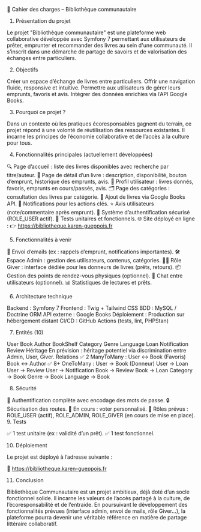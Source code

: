 📘 Cahier des charges – Bibliothèque communautaire

1. Présentation du projet

Le projet "Bibliothèque communautaire" est une plateforme web collaborative développée avec Symfony 7 permettant aux utilisateurs de prêter, emprunter et recommander des livres au sein d'une communauté. Il s’inscrit dans une démarche de partage de savoirs et de valorisation des échanges entre particuliers.

2. Objectifs

Créer un espace d’échange de livres entre particuliers.
Offrir une navigation fluide, responsive et intuitive.
Permettre aux utilisateurs de gérer leurs emprunts, favoris et avis.
Intégrer des données enrichies via l’API Google Books.

3. Pourquoi ce projet ?

Dans un contexte où les pratiques écoresponsables gagnent du terrain, ce projet répond à une volonté de réutilisation des ressources existantes. Il incarne les principes de l’économie collaborative et de l’accès à la culture pour tous.

4. Fonctionnalités principales (actuellement développées)

🔍 Page d’accueil : liste des livres disponibles avec recherche par titre/auteur.
📖 Page de détail d’un livre : description, disponibilité, bouton d’emprunt, historique des emprunts, avis.
👤 Profil utilisateur : livres donnés, favoris, emprunts en cours/passés, avis.
🗂️ Page des catégories : consultation des livres par catégorie.
📘 Ajout de livres via Google Books API.
🔔 Notifications pour les actions clés.
⭐ Avis utilisateurs (note/commentaire après emprunt).
🔐 Système d’authentification sécurisé (ROLE_USER actif).
🧪 Tests unitaires et fonctionnels.
🌐 Site déployé en ligne :
👉 https://bibliotheque.karen-gueppois.fr

5. Fonctionnalités à venir

📧 Envoi d’emails (ex : rappels d’emprunt, notifications importantes).
🛠️ Espace Admin : gestion des utilisateurs, contenus, catégories.
🙋‍♂️ Rôle Giver : interface dédiée pour les donneurs de livres (prêts, retours).
📦 Gestion des points de rendez-vous physiques (optionnel).
💬 Chat entre utilisateurs (optionnel).
📊 Statistiques de lectures et prêts.

6. Architecture technique

Backend : Symfony 7
Frontend : Twig + Tailwind CSS
BDD : MySQL / Doctrine ORM
API externe : Google Books
Déploiement : Production sur hébergement distant
CI/CD : GitHub Actions (tests, lint, PHPStan)

7. Entités (10)

User
Book
Author
BookShelf
Category
Genre
Language
Loan
Notification
Review
Héritage
En prévision : héritage potentiel via discrimination entre Admin, User, Giver.
Relations
✅ 2 ManyToMany :
User <-> Book (Favoris)
Book <-> Author
✅ 8+ OneToMany :
User -> Book (Donneur)
User -> Loan
User -> Review
User -> Notification
Book -> Review
Book -> Loan
Category -> Book
Genre -> Book
Language -> Book

8. Sécurité

🔐 Authentification complète avec encodage des mots de passe.
🔒 Sécurisation des routes.
🧩 En cours : voter personnalisé.
👥 Rôles prévus : ROLE_USER (actif), ROLE_ADMIN, ROLE_GIVER (en cours de mise en place).
9. Tests

✅ 1 test unitaire (ex : validité d’un prêt).
✅ 1 test fonctionnel.

10. Déploiement

Le projet est déployé à l’adresse suivante :

🔗 https://bibliotheque.karen-gueppois.fr

11. Conclusion

Bibliothèque Communautaire est un projet ambitieux, déjà doté d’un socle fonctionnel solide. Il incarne les valeurs de l’accès partagé à la culture, de l’écoresponsabilité et de l’entraide. En poursuivant le développement des fonctionnalités prévues (interface admin, envoi de mails, rôle Giver...), la plateforme pourra devenir une véritable référence en matière de partage littéraire collaboratif.
